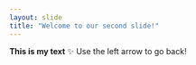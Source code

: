 ```yaml
---
layout: slide
title: "Welcome to our second slide!"
---
```

__This is my text__ :sparkles:
Use the left arrow to go back!

